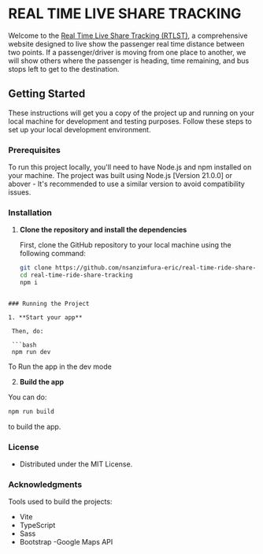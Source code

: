 # REAL TIME LIVE SHARE TRACKING

Welcome to the [Real Time Live Share Tracking (RTLST)](https://real-time-ride-share-tracking.onrender.com), a comprehensive website designed to live show the passenger real time distance between two points. If a passenger/driver is moving from one place to another, we will show others where the passenger is heading, time remaining, and bus stops left to get to the destination.

## Getting Started

These instructions will get you a copy of the project up and running on your local machine for development and testing purposes. Follow these steps to set up your local development environment.

### Prerequisites

To run this project locally, you'll need to have Node.js and npm installed on your machine. The project was built using Node.js [Version 21.0.0] or abover - It's recommended to use a similar version to avoid compatibility issues.

### Installation

1. **Clone the repository and install the dependencies**

   First, clone the GitHub repository to your local machine using the following command:

   ```bash
   git clone https://github.com/nsanzimfura-eric/real-time-ride-share-tracking.git
   cd real-time-ride-share-tracking
   npm i
  ```

### Running the Project

  1. **Start your app**

   Then, do:

   ```bash
   npm run dev
  ```

  To Run the app in the dev mode

  2. **Build the app**

   You can do:

   ```bash
   npm run build
  ```

  to build the app.

### License

- Distributed under the MIT License.

### Acknowledgments

Tools used to build the projects: 

- Vite
- TypeScript
- Sass
- Bootstrap
-Google Maps API

